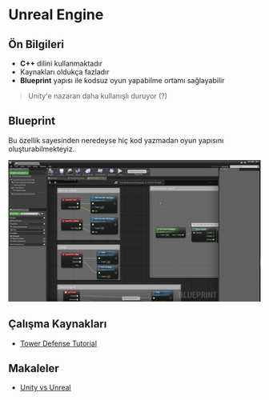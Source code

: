 # Unreal Engine <!-- omit in toc -->

## Ön Bilgileri

- **C++** dilini kullanmaktadır
- Kaynakları oldukça fazladır
- **Blueprint** yapısı ile kodsuz oyun yapabilme ortamı sağlayabilir

> Unity'e nazaran daha kullanışlı duruyor (?)

## Blueprint

Bu özellik sayesinden neredeyse hiç kod yazmadan oyun yapısını oluşturabilmekteyiz.

![unreal_blueprint](../../res/unreal_blueprint.png)

## Çalışma Kaynakları

- [Tower Defense Tutorial](https://www.youtube.com/playlist?list=PLxM99r8wgKfEoeq42rr_diGhcoeUe5k-s)

## Makaleler

- [Unity vs Unreal](https://www.pluralsight.com/blog/film-games/unreal-engine-4-vs-unity-game-engine-best)
